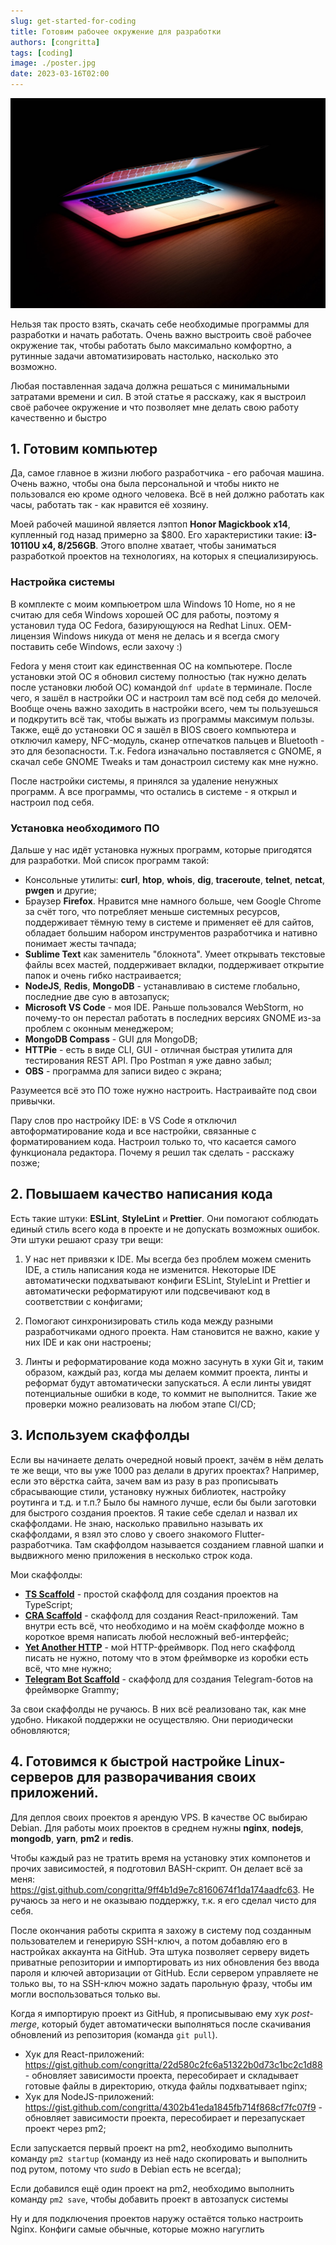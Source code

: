 ```yaml
---
slug: get-started-for-coding
title: Готовим рабочее окружение для разработки
authors: [congritta]
tags: [coding]
image: ./poster.jpg
date: 2023-03-16T02:00
---
```


![](./poster.jpg)

Нельзя так просто взять, скачать себе необходимые программы для разработки и начать работать. Очень важно выстроить своё
рабочее окружение так, чтобы работать было максимально комфортно, а рутинные задачи автоматизировать настолько, насколько это возможно.

Любая поставленная задача должна решаться с минимальными затратами времени и сил. В этой статье я расскажу, как я выстроил своё рабочее окружение
и что позволяет мне делать свою работу качественно и быстро

<!--truncate-->

## 1. Готовим компьютер

Да, самое главное в жизни любого разработчика - его рабочая машина. Очень важно, чтобы она была персональной и чтобы никто не пользовался ею кроме одного человека. Всё в ней должно работать как часы, работать так - как нравится её хозяину.

Моей рабочей машиной является лэптоп **Honor Magickbook x14**, купленный год назад примерно за $800. Его характеристики такие: **i3-10110U x4, 8/256GB**. Этого вполне хватает, чтобы заниматься разработкой проектов на технологиях, на которых я специализируюсь.

### Настройка системы

В комплекте с моим компьюетром шла Windows 10 Home, но я не считаю для себя Windows хорошей ОС для работы, поэтому я установил туда ОС Fedora, базирующуюся на Redhat Linux. OEM-лицензия Windows никуда от меня не делась и я всегда смогу поставить себе Windows, если захочу :)

Fedora у меня стоит как единственная ОС на компьютере. После установки этой ОС я обновил систему полностью (так нужно делать после установки любой ОС) командой `dnf update` в терминале. После чего, я зашёл в настройки ОС и настроил там всё под себя до мелочей. Вообще очень важно заходить в настройки всего, чем ты пользуешься и подкрутить всё так, чтобы выжать из программы максимум пользы. Также, ещё до установки ОС я зашёл в BIOS своего компьютера и отключил камеру, NFC-модуль, сканер отпечатков пальцев и Bluetooth - это для безопасности. Т.к. Fedora изначально поставляется с GNOME, я скачал себе GNOME Tweaks и там донастроил систему как мне нужно.

После настройки системы, я принялся за удаление ненужных программ. А все программы, что остались в системе - я открыл и настроил под себя.

### Установка необходимого ПО

Дальше у нас идёт установка нужных программ, которые пригодятся для разработки. Мой список программ такой:

- Консольные утилиты: **curl**, **htop**, **whois**, **dig**, **traceroute**, **telnet**, **netcat**, **pwgen** и другие;
- Браузер **Firefox**. Нравится мне намного больше, чем Google Chrome за счёт того, что потребляет меньше системных ресурсов, поддерживает тёмную тему в системе и применяет её для сайтов, обладает большим набором инструментов разработчика и нативно понимает жесты тачпада;
- **Sublime Text** как заменитель "блокнота". Умеет открывать текстовые файлы всех мастей, поддерживает вкладки, поддерживает открытие папок и очень гибко настраивается;
- **NodeJS**, **Redis**, **MongoDB** - устанавливаю в системе глобально, последние две сую в автозапуск;
- **Microsoft VS Code** - моя IDE. Раньше пользовался WebStorm, но почему-то он перестал работать в последних версиях GNOME из-за проблем с оконным менеджером;
- **MongoDB Compass** - GUI для MongoDB;
- **HTTPie** - есть в виде CLI, GUI - отличная быстрая утилита для тестирования REST API. Про Postman я уже давно забыл;
- **OBS** - программа для записи видео с экрана;

Разумеется всё это ПО тоже нужно настроить. Настраивайте под свои привычки.

Пару слов про настройку IDE: в VS Code я отключил автоформатирование кода и все настройки, связанные с форматированием кода. Настроил только то, что касается самого функционала редактора. Почему я решил так сделать - расскажу позже;

## 2. Повышаем качество написания кода

Есть такие штуки: **ESLint**, **StyleLint** и **Prettier**. Они помогают соблюдать единый стиль всего кода в проекте и не допускать возможных ошибок. Эти штуки решают сразу три вещи:

1. У нас нет привязки к IDE. Мы всегда без проблем можем сменить IDE, а стиль написания кода не изменится. Некоторые IDE автоматически подхватывают конфиги ESLint, StyleLint и Prettier и автоматически реформатируют или подсвечивают код в соответствии с конфигами;

2. Помогают синхронизировать стиль кода между разными разработчиками одного проекта. Нам становится не важно, какие у них IDE и как они настроены;

3. Линты и реформатирование кода можно засунуть в хуки Git и, таким образом, каждый раз, когда мы делаем коммит проекта, линты и реформат будут автоматически запускаться. А если линты увидят потенциальные ошибки в коде, то коммит не выполнится. Такие же проверки можно реализовать на любом этапе CI/CD;

## 3. Используем скаффолды

Если вы начинаете делать очередной новый проект, зачём в нём делать те же вещи, что вы уже 1000 раз делали в других проектах? Например, если это вёрстка сайта, зачем вам из разу в раз прописывать сбрасывающие стили, установку нужных библиотек, настройку роутинга и т.д. и т.п.? Было бы намного лучше, если бы были заготовки для быстрого создания проектов. Я такие себе сделал и назвал их скаффолдами. Не знаю, насколько правильно называть их скаффолдами, я взял это слово у своего знакомого Flutter-разработчика. Там скаффолдом называется созданием главной шапки и выдвижного меню приложения
в несколько строк кода.

Мои скаффолды:

- **[TS Scaffold](https://github.com/congritta/ts-scaffold)** - простой скаффолд для создания проектов на TypeScript;
- **[CRA Scaffold](https://cra.congritta.com)** - скаффолд для создания React-приложений. Там внутри есть всё, что необходимо и на моём скаффолде можно в короткое время написать любой несложный веб-интерфейс;
- **[Yet Another HTTP](https://yah.congritta.com)** - мой HTTP-фреймворк. Под него скаффолд писать не нужно, потому что в этом фреймворке из коробки есть всё, что мне нужно;
- **[Telegram Bot Scaffold](https://github.com/congritta/tg-bot-scaffold)** - скаффолд для создания Telegram-ботов на фреймворке Grammy;

За свои скаффолды не ручаюсь. В них всё реализовано так, как мне удобно. Никакой поддержки не осуществляю. Они периодически обновляются;

## 4. Готовимся к быстрой настройке Linux-серверов для разворачивания своих приложений.

Для деплоя своих проектов я арендую VPS. В качестве ОС выбираю Debian. Для работы моих проектов в среднем нужны **nginx**, **nodejs**, **mongodb**, **yarn**, **pm2** и **redis**.

Чтобы каждый раз не тратить время на установку этих компонетов и прочих зависимостей, я подготовил BASH-скрипт. Он делает всё за меня:
https://gist.github.com/congritta/9ff4b1d9e7c8160674f1da174aadfc63. Не ручаюсь за него и не оказываю поддержку, т.к. я его сделал чисто для себя.

После окончания работы скрипта я захожу в систему под созданным пользователем и генерирую SSH-ключ, а потом добавляю его в настройках аккаунта на GitHub. Эта штука позволяет серверу видеть приватные репозитории и импортировать из них обновления без ввода пароля и ключей авторизации от GitHub. Если сервером управляете не только вы, то на SSH-ключ можно задать парольную фразу, чтобы им могли воспользоваться только вы.

Когда я импортирую проект из GitHub, я прописывываю ему хук _post-merge_, который будет автоматически выполняться после скачивания обновлений из репозитория (команда `git pull`).

- Хук для React-приложений: https://gist.github.com/congritta/22d580c2fc6a51322b0d73c1bc2c1d88 - обновляет зависимости проекта, пересобирает и складывает готовые файлы в директорию, откуда файлы подхватывает nginx;
- Хук для NodeJS-приложений: https://gist.github.com/congritta/4302b41eda1845fb714f868cf7fc07f9 - обновляет зависимости проекта, пересобирает и перезапускает проект через pm2;

Если запускается первый проект на pm2, необходимо выполнить команду `pm2 startup` (команду из неё надо скопировать и выполнить под рутом, потому что _sudo_ в Debian есть не всегда);

Если добавился ещё один проект на pm2, необходимо выполнить команду `pm2 save`, чтобы добавить проект в автозапуск системы

Ну и для подключения проектов наружу остаётся только настроить Nginx. Конфиги самые обычные, которые можно нагуглить
